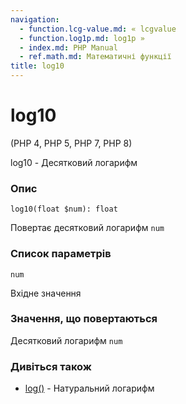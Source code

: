 ```yaml
---
navigation:
  - function.lcg-value.md: « lcgvalue
  - function.log1p.md: log1p »
  - index.md: PHP Manual
  - ref.math.md: Математичні функції
title: log10
---
```

# log10

(PHP 4, PHP 5, PHP 7, PHP 8)

log10 - Десятковий логарифм

### Опис

```methodsynopsis
log10(float $num): float
```

Повертає десятковий логарифм `num`

### Список параметрів

`num`

Вхідне значення

### Значення, що повертаються

Десятковий логарифм `num`

### Дивіться також

-   [log()](function.log.md) - Натуральний логарифм

